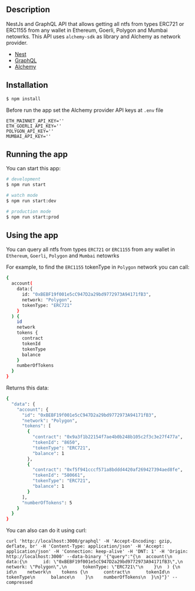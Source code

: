 ## Description

NestJs and GraphQL API that allows getting all ntfs from types ERC721 or ERC1155 from any wallet in Ethereum, Goerli, Polygon and Mumbai netowrks. This API uses `alchemy-sdk` as library and Alchemy as network provider.

- [Nest](https://github.com/nestjs/nest)
- [GraphQL](https://graphql.org/learn/)
- [Alchemy](https://www.alchemy.com/)

## Installation

```bash
$ npm install
```

Before run the app set the Alchemy provider API keys at `.env` file

```
ETH_MAINNET_API_KEY=''
ETH_GOERLI_API_KEY=''
POLYGON_API_KEY=''
MUMBAI_API_KEY=''
```

## Running the app

You can start this app:

```bash
# development
$ npm run start

# watch mode
$ npm run start:dev

# production mode
$ npm run start:prod
```

## Using the app

You can query all ntfs from types `ERC721` or `ERC1155` from any wallet in `Ethereum`, `Goerli`, `Polygon` and `Mumbai` netowrks

For example, to find the `ERC1155` tokenType in `Polygon` network you can call:

```bash
{
  account(
    data:{
      id: "0xBEBF19f001e5cC947D2a29bd9772973A94171fB3",
      network: "Polygon",
      tokenType: "ERC721"
    }
  ) {
    id
    network
    tokens {
      contract
      tokenId
      tokenType
      balance
    }
    numberOfTokens
  }
}

```

Returns this data:

```bash
{
  "data": {
    "account": {
      "id": "0xBEBF19f001e5cC947D2a29bd9772973A94171fB3",
      "network": "Polygon",
      "tokens": [
        {
          "contract": "0x9a3f1b22154f7ae4b0b248b105c2f3c3e27f477a",
          "tokenId": "8650",
          "tokenType": "ERC721",
          "balance": 1
        },
        {
          "contract": "0xf5f941cccf571a8bddd4420af269427394aed8fe",
          "tokenId": "580661",
          "tokenType": "ERC721",
          "balance": 1
        }
      ],
      "numberOfTokens": 5
    }
  }
}

```
You can also can do it using curl:

```
curl 'http://localhost:3000/graphql' -H 'Accept-Encoding: gzip, deflate, br' -H 'Content-Type: application/json' -H 'Accept: application/json' -H 'Connection: keep-alive' -H 'DNT: 1' -H 'Origin: http://localhost:3000' --data-binary '{"query":"{\n  account(\n    data:{\n      id: \"0xBEBF19f001e5cC947D2a29bd9772973A94171fB3\",\n      network: \"Polygon\",\n      tokenType: \"ERC721\"\n    }\n  ) {\n    id\n    network\n    tokens {\n      contract\n      tokenId\n      tokenType\n      balance\n    }\n    numberOfTokens\n  }\n}"}' --compressed

```

